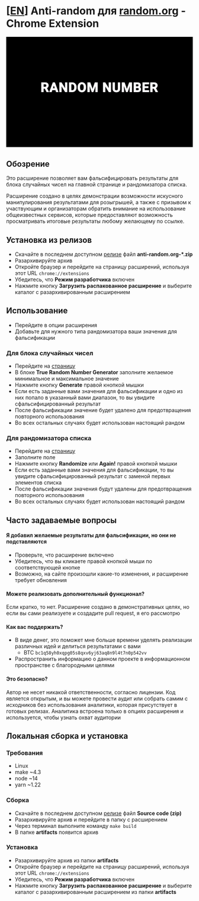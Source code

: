 # [[EN](README.md)] Anti-random для [random.org](https://random.org) - Chrome Extension

<p align="center">
  <img src="demo.gif" alt="Demo"/>
</p>

## Обозрение
Это расширение позволяет вам фальсифицировать результаты для блока случайных чисел на главной странице и рандомизатора списка.

Расширение создано в целях демонстрации возможности искусного манипулирования результатами для розыгрышей, а также с призывом к участвующим и организаторам обратить внимание на использование общеизвестных сервисов, которые предоставляют возможность просматривать итоговые результаты любому желающему по ссылке.

## Установка из релизов

- Скачайте в последнем доступном [релизе](https://github.com/azate/anti-random.org/releases) файл **anti-random.org-\*.zip**
- Разархивируйте архив
- Откройте браузер и перейдите на страницу расширений, используя этот URL ```chrome://extensions```
- Убедитесь, что **Режим разработчика** включен
- Нажмите кнопку **Загрузить распакованное расширение** и выберите каталог с разархивированным расширением

## Использование

- Перейдите в опции расширения
- Добавьте для нужного типа рандомизатора ваши значения для фальсификации

### Для блока случайных чисел

- Перейдите на [страницу](https://rangom.org)
- В блоке **True Random Number Generator** заполните желаемое минимальное и максимальное значение
- Нажмите кнопку **Generate** правой кнопкой мышки
- Если есть заданные вами значения для фальсификации и одно из них попало в указанный вами диапазон, то вы увидите сфальсифицированный результат
- После фальсификации значение будет удалено для предотвращения повторного использования
- Во всех остальных случаях будет использован настоящий рандом

### Для рандомизатора списка

- Перейдите на [страницу](https://www.random.org/lists)
- Заполните поле
- Нажмите кнопку **Randomize** или **Again!** правой кнопкой мышки
- Если есть заданные вами значения для фальсификации, то вы увидите сфальсифицированный результат с заменой первых элементов списка
- После фальсификации значения будут удалены для предотвращения повторного использования
- Во всех остальных случаях будет использован настоящий рандом

## Часто задаваемые вопросы

#### Я добавил желаемые результаты для фальсификации, но они не подставляются

- Проверьте, что расширение включено
- Убедитесь, что вы кликаете правой кнопкой мыши по соответствующей кнопке
- Возможно, на сайте произошли какие-то изменения, и расширение требует обновления

#### Можете реализовать дополнительный функционал?

Если кратко, то нет. Расширение создано в демонстративных целях, но если вы сами реализуете и создадите pull request, я его рассмотрю

#### Как вас поддержать?

- В виде денег, это поможет мне больше времени уделять реализации различных идей и делиться результатами с вами
  - BTC ```bc1q58yh0xqpg05s8qxv6yj63aq8n9l4t7n0p542vv```
- Распространить информацию о данном проекте в информационном пространстве с благородными целями

#### Это безопасно?

Автор не несет никакой ответственности, согласно лицензии. Код является открытым, и вы можете провести аудит или собрать самим с исходников без использования аналитики, которая присутствует в готовых релизах. Аналитика встроена только в опциях расширения и используется, чтобы узнать охват аудитории

## Локальная сборка и установка

### Требования

- Linux
- make ~4.3
- node ~14
- yarn ~1.22

### Сборка

- Скачайте в последнем доступном [релизе](https://github.com/azate/anti-random.org/releases) файл **Source code (zip)**
- Разархивируйте архив и перейдите в папку с расширением
- Через терминал выполните команду ```make build```
- В папке **artifacts** появится архив

### Установка

- Разархивируйте архив из папки **artifacts**
- Откройте браузер и перейдите на страницу расширений, используя этот URL ```chrome://extensions```
- Убедитесь, что **Режим разработчика** включен
- Нажмите кнопку **Загрузить распакованное расширение** и выберите каталог с разархивированным расширением из папки **artifacts**
